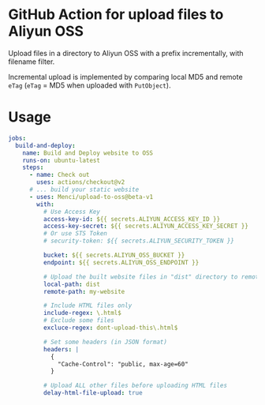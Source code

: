 # GitHub Action for upload files to Aliyun OSS

Upload files in a directory to Aliyun OSS with a prefix incrementally, with filename filter.

Incremental upload is implemented by comparing local MD5 and remote `eTag` (`eTag` = MD5 when uploaded with `PutObject`).

# Usage

```yaml
jobs:
  build-and-deploy:
    name: Build and Deploy website to OSS
    runs-on: ubuntu-latest
    steps:
      - name: Check out
        uses: actions/checkout@v2
      # ... build your static website
      - uses: Menci/upload-to-oss@beta-v1
        with:
          # Use Access Key
          access-key-id: ${{ secrets.ALIYUN_ACCESS_KEY_ID }}
          access-key-secret: ${{ secrets.ALIYUN_ACCESS_KEY_SECRET }}
          # Or use STS Token
          # security-token: ${{ secrets.ALIYUN_SECURITY_TOKEN }}

          bucket: ${{ secrets.ALIYUN_OSS_BUCKET }}
          endpoint: ${{ secrets.ALIYUN_OSS_ENDPOINT }}

          # Upload the built website files in "dist" directory to remote "my-website/" prefix
          local-path: dist
          remote-path: my-website

          # Include HTML files only
          include-regex: \.html$
          # Exclude some files
          excluce-regex: dont-upload-this\.html$

          # Set some headers (in JSON format)
          headers: |
            {
              "Cache-Control": "public, max-age=60"
            }

          # Upload ALL other files before uploading HTML files
          delay-html-file-upload: true
```
